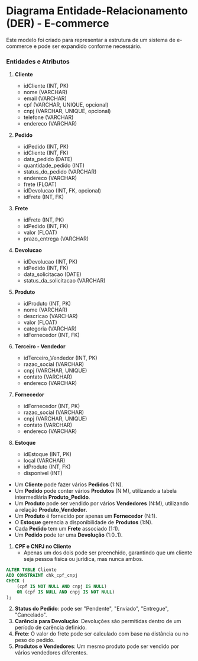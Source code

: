 # Diagrama Entidade-Relacionamento (DER) - E-commerce

Este modelo foi criado para representar a estrutura de um sistema de e-commerce e pode ser expandido conforme necessário.

### **Entidades e Atributos**

1. **Cliente**
   - idCliente (INT, PK)
   - nome (VARCHAR)
   - email (VARCHAR)
   - cpf (VARCHAR, UNIQUE, opcional)
   - cnpj (VARCHAR, UNIQUE, opcional)
   - telefone (VARCHAR)
   - endereco (VARCHAR)

2. **Pedido**
   - idPedido (INT, PK)
   - idCliente (INT, FK)
   - data_pedido (DATE)
   - quantidade_pedido (INT)
   - status_do_pedido (VARCHAR)
   - endereco (VARCHAR)
   - frete (FLOAT)
   - idDevolucao (INT, FK, opcional)
   - idFrete (INT, FK)

3. **Frete**
   - idFrete (INT, PK)
   - idPedido (INT, FK)
   - valor (FLOAT)
   - prazo_entrega (VARCHAR)

4. **Devolucao**
   - idDevolucao (INT, PK)
   - idPedido (INT, FK)
   - data_solicitacao (DATE)
   - status_da_solicitacao (VARCHAR)

5. **Produto**
   - idProduto (INT, PK)
   - nome (VARCHAR)
   - descricao (VARCHAR)
   - valor (FLOAT)
   - categoria (VARCHAR)
   - idFornecedor (INT, FK)

6. **Terceiro - Vendedor**
   - idTerceiro_Vendedor (INT, PK)
   - razao_social (VARCHAR)
   - cnpj (VARCHAR, UNIQUE)
   - contato (VARCHAR)
   - endereco (VARCHAR)

7. **Fornecedor**
   - idFornecedor (INT, PK)
   - razao_social (VARCHAR)
   - cnpj (VARCHAR, UNIQUE)
   - contato (VARCHAR)
   - endereco (VARCHAR)

8. **Estoque**
   - idEstoque (INT, PK)
   - local (VARCHAR)
   - idProduto (INT, FK)
   - disponivel (INT)


- Um **Cliente** pode fazer vários **Pedidos** (1:N).
- Um **Pedido** pode conter vários **Produtos** (N:M), utilizando a tabela intermediária **Produto_Pedido**.
- Um **Produto** pode ser vendido por vários **Vendedores** (N:M), utilizando a relação **Produto_Vendedor**.
- Um **Produto** é fornecido por apenas um **Fornecedor** (N:1).
- O **Estoque** gerencia a disponibilidade de **Produtos** (1:N).
- Cada **Pedido** tem um **Frete** associado (1:1).
- Um **Pedido** pode ter uma **Devolução** (1:0..1).

1. **CPF e CNPJ no Cliente**
   - Apenas um dos dois pode ser preenchido, garantindo que um cliente seja pessoa física ou jurídica, mas nunca ambos.
   
```sql
ALTER TABLE Cliente
ADD CONSTRAINT chk_cpf_cnpj
CHECK (
    (cpf IS NOT NULL AND cnpj IS NULL)
    OR (cpf IS NULL AND cnpj IS NOT NULL)
);
```

2. **Status do Pedido**: pode ser "Pendente", "Enviado", "Entregue", "Cancelado".
3. **Carência para Devolução**: Devoluções são permitidas dentro de um período de carência definido.
4. **Frete**: O valor do frete pode ser calculado com base na distância ou no peso do pedido.
5. **Produtos e Vendedores**: Um mesmo produto pode ser vendido por vários vendedores diferentes.
